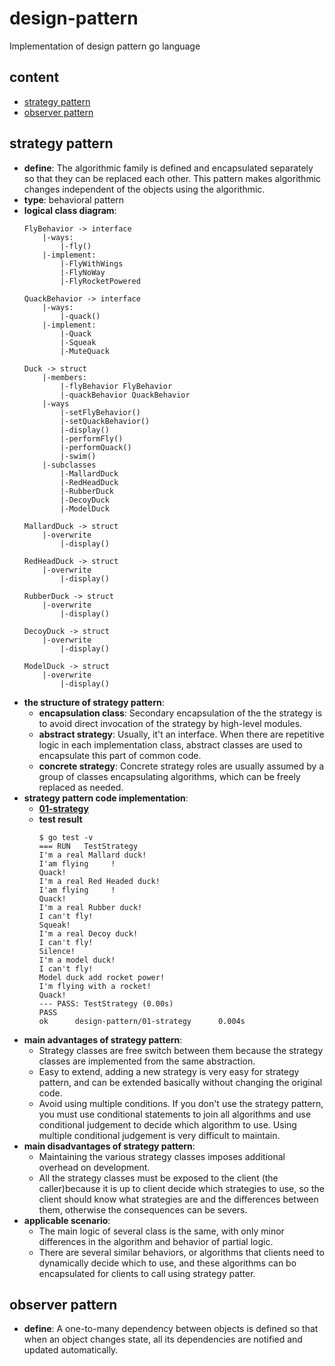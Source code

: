 # design-pattern
Implementation of design pattern go language

## content
+ [strategy pattern](#strategy-pattern)
+ [observer pattern](#observer-pattern)

## strategy pattern
+ **define**: The algorithmic family is defined and
	encapsulated separately so that they can be replaced
	each other. This pattern makes algorithmic changes
	independent of the objects using the algorithmic.
+ **type**: behavioral pattern
+ **logical class diagram**:
	```
	FlyBehavior -> interface
		|-ways:
			|-fly()
		|-implement:
			|-FlyWithWings
			|-FlyNoWay
			|-FlyRocketPowered
	
	QuackBehavior -> interface
		|-ways:
			|-quack()
		|-implement:
			|-Quack
			|-Squeak
			|-MuteQuack
	
	Duck -> struct
		|-members:
			|-flyBehavior FlyBehavior
			|-quackBehavior QuackBehavior
		|-ways
			|-setFlyBehavior()
			|-setQuackBehavior()
			|-display()
			|-performFly()
			|-performQuack()
			|-swim()
		|-subclasses
			|-MallardDuck
			|-RedHeadDuck
			|-RubberDuck
			|-DecoyDuck
			|-ModelDuck
			
	MallardDuck -> struct
    	|-overwrite
    		|-display()
    		
	RedHeadDuck -> struct
    	|-overwrite
    		|-display()
    		
	RubberDuck -> struct
    	|-overwrite
    		|-display()
    		
	DecoyDuck -> struct
    	|-overwrite
    		|-display()
    		
	ModelDuck -> struct
    	|-overwrite
    		|-display()
	```
+ **the structure of strategy pattern**:
	+ **encapsulation class**: Secondary encapsulation of the
	the strategy is to avoid direct invocation of the
	strategy by high-level modules.
	+ **abstract strategy**: Usually, it't an interface.
	When there are repetitive logic in each implementation
	class, abstract classes are used to encapsulate this
	part of common code.
	+ **concrete strategy**: Concrete strategy roles are
	usually assumed by a group of classes encapsulating
	algorithms, which can be freely replaced as needed.
+ **strategy pattern code implementation**:
	+ **[01-strategy](./01-strategy)**
	+ **test result**
		```
		$ go test -v
		=== RUN   TestStrategy
		I'm a real Mallard duck!
		I'am flying     !
		Quack!
		I'm a real Red Headed duck!
		I'am flying     !
		Quack!
		I'm a real Rubber duck!
		I can't fly!
		Squeak!
		I'm a real Decoy duck!
		I can't fly!
		Silence!
		I'm a model duck!
		I can't fly!
		Model duck add rocket power!
		I'm flying with a rocket!
		Quack!
		--- PASS: TestStrategy (0.00s)
		PASS
		ok      design-pattern/01-strategy      0.004s

		```
+ **main advantages of strategy pattern**:
	+ Strategy classes are free switch between them because
	the strategy classes are implemented from the same abstraction.
	+ Easy to extend, adding a new strategy is very easy for
	strategy pattern, and can be extended basically without
	changing the original code.
	+ Avoid using multiple conditions. If you don't use the
	strategy pattern, you must use conditional statements
	to join all algorithms and use conditional judgement to
	decide which algorithm to use. Using multiple conditional
	judgement is very difficult to maintain.
+ **main disadvantages of strategy pattern**:
	+ Maintaining the various strategy classes imposes
	additional overhead on development.
	+ All the strategy classes must be exposed to the client
	(the caller)because it is up to client decide which
	strategies to use, so the client should know what strategies
	are and the differences between them, otherwise the
	consequences can be severs.
+ **applicable scenario**:
	+ The main logic of several class is the same, with only
	minor differences in the algorithm and behavior of partial
	logic.
	+ There are several similar behaviors, or algorithms
	that clients need to dynamically decide which to use,
	and these algorithms can bo encapsulated for clients
	to call using strategy patter.

## observer pattern
+ **define**: A one-to-many dependency between objects is
	defined so that when an object changes state, all its
	dependencies are notified and updated automatically.
